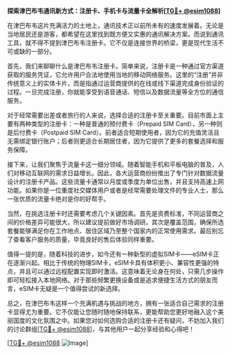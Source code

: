 **探索津巴布韦通讯新方式：注册卡、手机卡与流量卡全解析[[TG💪+ @esim1088](https://t.me/s/esim1088)]**

在津巴布韦这片充满活力的土地上，通讯技术正以前所未有的速度发展着。无论是当地居民还是游客，都希望在这里找到既方便又实惠的通讯解决方案。而说到通讯工具，就不得不提到津巴布韦注册卡。它不仅是连接世界的桥梁，更是现代生活不可或缺的一部分。

首先，我们来聊聊什么是津巴布韦注册卡。简单来说，注册卡是一种通过官方渠道获取的服务凭证，它允许用户合法地使用当地的移动网络服务。这里的“注册”并非传统意义上的实体卡片，而是指通过运营商提供的在线或线下渠道完成身份验证的过程。一旦完成注册，你就能享受到语音通话、短信以及数据流量等全方位的通信服务。

对于经常需要出差或者旅行的人来说，选择合适的注册卡至关重要。目前市面上主要有两种类型的注册卡：一种是普通的预付费卡（Prepaid SIM Card），另一种则是后付费卡（Postpaid SIM Card）。前者适合短期使用者，因为它的充值灵活且无需绑定银行账户；后者则更适合长期居住者，因为它提供了更多的套餐选择和服务保障。

接下来，让我们聚焦于流量卡这一细分领域。随着智能手机和平板电脑的普及，人们对移动互联网的需求日益增长。因此，各大运营商纷纷推出了专门针对数据流量设计的注册卡产品。这些流量卡通常以月度或季度为单位出售，并且支持高速上网功能。如果你是一位重度社交媒体用户或者是经常需要处理文件的专业人士，那么一张优质的流量卡绝对是你的好帮手。

当然，在挑选注册卡时还需要考虑几个关键因素。首先是资费标准，不同运营商之间的价格差异可能很大，所以建议提前做好市场调研。其次是覆盖范围，确保所选套餐能够满足你在工作地点、居住区域乃至整个国家内的正常使用需求。最后别忘了查看客户服务的质量，毕竟良好的售后体验同样重要。

值得一提的是，随着科技的进步，如今还有一种新型的虚拟SIM卡——eSIM卡正在逐渐兴起。相比于传统的物理SIM卡，eSIM卡具有体积更小、兼容性更强的特点，并且可以通过远程配置实现即时激活。这意味着无论身在何处，只需几步操作即可轻松接入本地网络。对于那些频繁更换设备或是追求便捷生活方式的朋友而言，eSIM卡无疑是一个值得尝试的新选择。

总之，在津巴布韦这样一个充满机遇与挑战的地方，拥有一张适合自己需求的注册卡显得尤为重要。它不仅能让您随时随地保持联系，更能帮助您更好地融入这个美丽国度的文化氛围之中。如果您对如何选购合适的注册卡还有疑问，不妨加入我们的讨论群组[[TG💪+ @esim1088](https://t.me/s/esim1088)]，与其他用户一起分享经验和心得吧！

[[TG💪+ @esim1088](https://t.me/s/esim1088) ![Image](https://i.postimg.cc/4NQfJmqS/Snipaste-2025-05-13-00-14-12.png)]